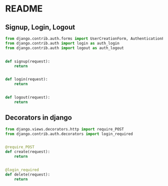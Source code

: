 # README

## Signup, Login, Logout

```python
from django.contrib.auth.forms import UserCreationForm, AuthenticationForm
from django.contrib.auth import login as auth_login
from django.contrib.auth import logout as auth_logout


def signup(request):
    return


def login(request):
    return


def logout(request):
    return
```

## Decorators in django

```python
from django.views.decorators.http import require_POST
from django.contrib.auth.decorators import login_required


@require_POST
def create(request):
    return


@login_required
def delete(request):
    return
```


